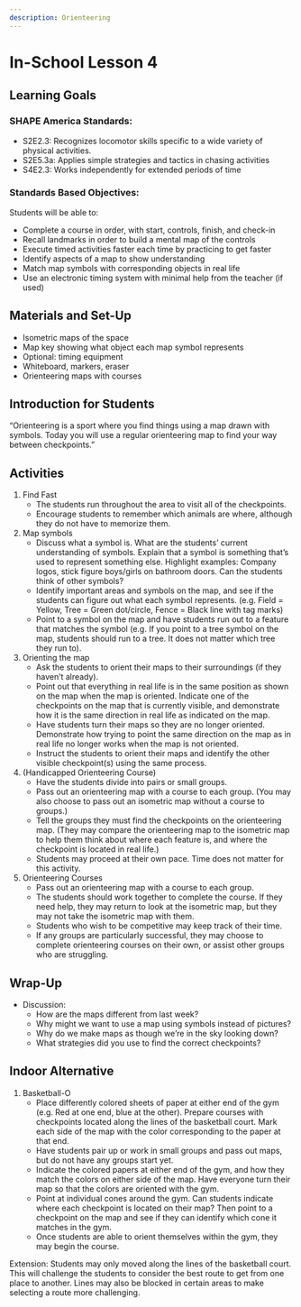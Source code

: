 ```yaml
---
description: Orienteering
---
```


# In-School Lesson 4

## Learning Goals

### SHAPE America Standards: 

* S2E2.3: Recognizes locomotor skills specific to a wide variety of physical activities.
* S2E5.3a: Applies simple strategies and tactics in chasing activities
* S4E2.3: Works independently for extended periods of time

### Standards Based Objectives:

Students will be able to:

* Complete a course in order, with start, controls, finish, and check-in
* Recall landmarks in order to build a mental map of the controls
* Execute timed activities faster each time by practicing to get faster
* Identify aspects of a map to show understanding
* Match map symbols with corresponding objects in real life
* Use an electronic timing system with minimal help from the teacher \(if used\)

## Materials and Set-Up

* Isometric maps of the space
* Map key showing what object each map symbol represents
* Optional: timing equipment
* Whiteboard, markers, eraser
* Orienteering maps with courses

## Introduction for Students

“Orienteering is a sport where you find things using a map drawn with symbols. Today you will use a regular orienteering map to find your way between checkpoints.”  


## Activities

1. Find Fast
   * The students run throughout the area to visit all of the checkpoints.
   * Encourage students to remember which animals are where, although they do not have to memorize them.
2. Map symbols
   * Discuss what a symbol is. What are the students’ current understanding of symbols. Explain that a symbol is something that’s used to represent something else. Highlight examples: Company logos, stick figure boys/girls on bathroom doors. Can the students think of other symbols?
   * Identify important areas and symbols on the map, and see if the students can figure out what each symbol represents. \(e.g. Field = Yellow, Tree = Green dot/circle, Fence = Black line with tag marks\)
   * Point to a symbol on the map and have students run out to a feature that matches the symbol \(e.g. If you point to a tree symbol on the map, students should run to a tree. It does not matter which tree they run to\).
3. Orienting the map
   * Ask the students to orient their maps to their surroundings \(if they haven’t already\). 
   * Point out that everything in real life is in the same position as shown on the map when the map is oriented. Indicate one of the checkpoints on the map that is currently visible, and demonstrate how it is the same direction in real life as indicated on the map.
   * Have students turn their maps so they are no longer oriented. Demonstrate how trying to point the same direction on the map as in real life no longer works when the map is not oriented.
   * Instruct the students to orient their maps and identify the other visible checkpoint\(s\) using the same process.
4. \(Handicapped Orienteering Course\)
   * Have the students divide into pairs or small groups.
   * Pass out an orienteering map with a course to each group. \(You may also choose to pass out an isometric map without a course to groups.\)
   * Tell the groups they must find the checkpoints on the orienteering map. \(They may compare the orienteering map to the isometric map to help them think about where each feature is, and where the checkpoint is located in real life.\)
   * Students may proceed at their own pace. Time does not matter for this activity.
5. Orienteering Courses
   * Pass out an orienteering map with a course to each group.
   * The students should work together to complete the course. If they need help, they may return to look at the isometric map, but they may not take the isometric map with them.
   * Students who wish to be competitive may keep track of their time.
   * If any groups are particularly successful, they may choose to complete orienteering courses on their own, or assist other groups who are struggling.

## Wrap-Up

* Discussion: 
  * How are the maps different from last week?
  * Why might we want to use a map using symbols instead of pictures?
  * Why do we make maps as though we’re in the sky looking down?
  * What strategies did you use to find the correct checkpoints?

## Indoor Alternative

1. Basketball-O
   * Place differently colored sheets of paper at either end of the gym \(e.g. Red at one end, blue at the other\). Prepare courses with checkpoints located along the lines of the basketball court. Mark each side of the map with the color corresponding to the paper at that end.
   * Have students pair up or work in small groups and pass out maps, but do not have any groups start yet.
   * Indicate the colored papers at either end of the gym, and how they match the colors on either side of the map. Have everyone turn their map so that the colors are oriented with the gym.
   * Point at individual cones around the gym. Can students indicate where each checkpoint is located on their map? Then point to a checkpoint on the map and see if they can identify which cone it matches in the gym.
   * Once students are able to orient themselves within the gym, they may begin the course.

Extension: Students may only moved along the lines of the basketball court. This will challenge the students to consider the best route to get from one place to another. Lines may also be blocked in certain areas to make selecting a route more challenging.

